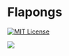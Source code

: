 # Flapongs

[![MIT License][license-shield]][license-url]

<a><img src="https://i.imgur.com/EekYjBn.png"></a>

[license-shield]: https://img.shields.io/github/license/ariefzuhri/Flapongs?style=for-the-badge
[license-url]: https://github.com/ariefzuhri/Flapongs/blob/master/LICENSE
